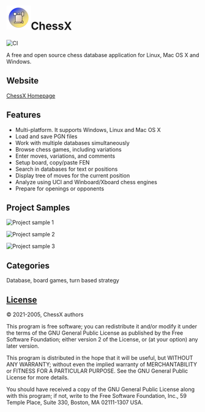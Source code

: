 # ![Icon](data/images/chessx-64.png)ChessX

![CI](https://github.com/erysaj/chessx/workflows/CI/badge.svg?branch=ci-sandbox)

A free and open source chess database application for Linux, Mac OS X and Windows.

## Website

[ChessX Homepage](https://chessx.sourceforge.io/)

## Features

- Multi-platform. It supports Windows, Linux and Mac OS X
- Load and save PGN files
- Work with multiple databases simultaneously
- Browse chess games, including variations
- Enter moves, variations, and comments
- Setup board, copy/paste FEN
- Search in databases for text or positions
- Display tree of moves for the current position
- Analyze using UCI and Winboard/Xboard chess engines
- Prepare for openings or opponents

## Project Samples

[//]: # "This project samples migth be a bit dated, and could be replaced with
screenshots of a newer version?"

<img src="https://a.fsdn.com/con/app/proj/chessx/screenshots/shot-Sa.%20Okt%205%2014%3A08%3A08%202013-001.jpg"
width="400" alt="Project sample 1"> 

<img src="https://a.fsdn.com/con/app/proj/chessx/screenshots/333325.jpg"
width="400" alt="Project sample 2">

<img src="https://a.fsdn.com/con/app/proj/chessx/screenshots/287715.jpg"
width="400" alt="Project sample 3"> 

## Categories

Database, board games, turn based strategy

##  [License](COPYING.md)

:copyright: 2021-2005, ChessX authors

This program is free software; you can redistribute it and/or modify  it under the terms of the GNU General Public License as published by the Free Software Foundation; either version 2 of the License, or (at your option) any later version.

This program is distributed in the hope that it will be useful, but WITHOUT ANY WARRANTY; without even the implied warranty of MERCHANTABILITY or FITNESS FOR A PARTICULAR PURPOSE.  See the  GNU General Public License for more details.

You should have received a copy of the GNU General Public License  along with this program; if not, write to the Free Software Foundation, Inc., 59 Temple Place, Suite 330, Boston, MA  02111-1307  USA.
